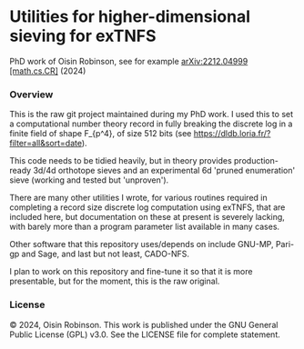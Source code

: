 # Utilities for higher-dimensional sieving for exTNFS
PhD work of Oisin Robinson, see for example [arXiv:2212.04999 [math.cs.CR]](https://arxiv.org/abs/2212.04999) (2024)

### Overview
This is the raw git project maintained during my PhD work.  I used this to set a
computational number theory record in fully breaking the discrete log in a finite
field of shape F_{p^4}, of size 512 bits (see https://dldb.loria.fr/?filter=all&sort=date).

This code needs to be tidied heavily, but in theory provides production-ready 3d/4d
orthotope sieves and an experimental 6d 'pruned enumeration' sieve (working and
tested but 'unproven').

There are many other utilities I wrote, for various routines required in completing
a record size discrete log computation using exTNFS, that are included here, but
documentation on these at present is severely lacking, with barely more than a program
parameter list available in many cases.

Other software that this repository uses/depends on include GNU-MP, Pari-gp and Sage, and
last but not least, CADO-NFS.

I plan to work on this repository and fine-tune it so that it is more presentable, but
for the moment, this is the raw original.

### License
&copy; 2024, Oisin Robinson.
This work is published under the GNU General Public License (GPL) v3.0.
See the LICENSE file for complete statement.

